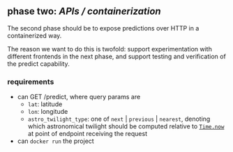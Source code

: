 ## phase two: _APIs / containerization_

The second phase should be to expose predictions over HTTP in a containerized way.

The reason we want to do this is twofold: support experimentation with different
frontends in the next phase, and support testing and verification of the predict
capability.

### requirements

- can GET /predict, where query params are
  - `lat`: latitude
  - `lon`: longitude
  - `astro_twilight_type`: one of `next` | `previous` | `nearest`, denoting which astronomical twilight should be computed relative to [`Time.now`](https://docs.astropy.org/en/stable/time/#getting-the-current-time) at point of endpoint receiving the request
- can `docker run` the project
